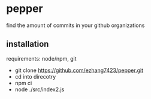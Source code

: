 # pepper
find the amount of commits in your github organizations

## installation
requirements: node/npm, git

* git clone https://github.com/ezhang7423/pepper.git
* cd into direcotry
* npm ci
* node ./src/index2.js
